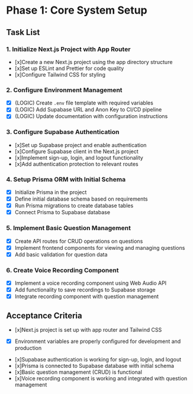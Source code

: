 # Phase 1: Core System Setup

## Task List

### 1. Initialize Next.js Project with App Router
- [x]Create a new Next.js project using the app directory structure
- [x]Set up ESLint and Prettier for code quality
- [x]Configure Tailwind CSS for styling

### 2. Configure Environment Management
- [x] (LOGIC) Create `.env` file template with required variables
- [x] (LOGIC) Add Supabase URL and Anon Key to CI/CD pipeline
- [x] (LOGIC) Update documentation with configuration instructions

### 3. Configure Supabase Authentication
- [x]Set up Supabase project and enable authentication
- [x]Configure Supabase client in the Next.js project
- [x]Implement sign-up, login, and logout functionality
- [x]Add authentication protection to relevant routes

### 4. Setup Prisma ORM with Initial Schema
- [x] Initialize Prisma in the project
- [x] Define initial database schema based on requirements
- [x] Run Prisma migrations to create database tables
- [x] Connect Prisma to Supabase database

### 5. Implement Basic Question Management
- [x] Create API routes for CRUD operations on questions
- [x] Implement frontend components for viewing and managing questions
- [x] Add basic validation for question data

### 6. Create Voice Recording Component
- [x] Implement a voice recording component using Web Audio API
- [x] Add functionality to save recordings to Supabase storage
- [x] Integrate recording component with question management

## Acceptance Criteria
- [x]Next.js project is set up with app router and Tailwind CSS
- [x] Environment variables are properly configured for development and production
- [x]Supabase authentication is working for sign-up, login, and logout
- [x]Prisma is connected to Supabase database with initial schema
- [x]Basic question management (CRUD) is functional
- [x]Voice recording component is working and integrated with question management